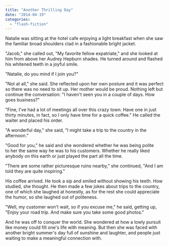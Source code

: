 ```yaml
---
title: "Another Thrilling Day"
date: "2014-04-19"
categories: 
  - "flash-fiction"
---
```


Natalie was sitting at the hotel cafe enjoying a light breakfast when she saw the familiar broad shoulders clad in a fashionable bright jacket.

"Jacob," she called out, "My favorite fellow expatriate," and she looked at him from above her Audrey Hepburn shades. He turned around and flashed his whitened teeth in a joyful smile.

"Natalie, do you mind if I join you?"

"Not at all," she said. She reflected upon her own posture and it was perfect so there was no need to sit up. Her mother would be proud. Nothing left but continue the conversation: "I haven't seen you in a couple of days. How goes business?"

"Fine, I've had a lot of meetings all over this crazy town. Have one in just thirty minutes, in fact, so I only have time for a quick coffee." He called the waiter and placed his order.

"A wonderful day," she said, "I might take a trip to the country in the afternoon."

"Good for you," he said and she wondered whether he was being polite to her the same way he was to his customers. Whether he really liked anybody on this earth or just played the part all the time.

"There are some rather picturesque ruins nearby," she continued, "And I am told they are quite inspiring."

His coffee arrived. He took a sip and smiled without showing his teeth. How studied, she thought. He then made a few jokes about trips to the country, one of which she laughed at honestly, as for the rest she could appreciate the humor, so she laughed out of politeness.

"Well, my customer won't wait, so if you excuse me," he said, getting up, "Enjoy your road trip. And make sure you take some good photos."

And he was off to conquer the world. She wondered at how a lowly pursuit like money could fill one's life with meaning. But then she was faced with another bright summer's day full of sunshine and laughter, and people just waiting to make a meaningful connection with.
